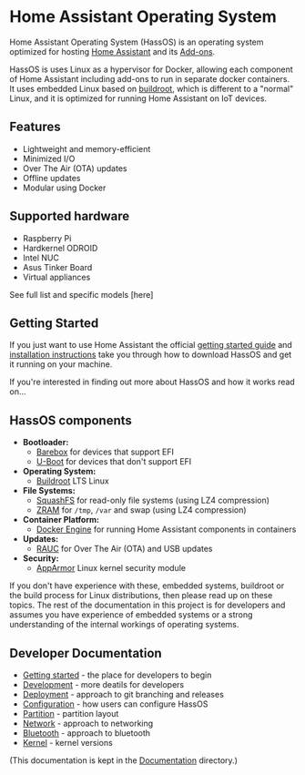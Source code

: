 # Home Assistant Operating System

Home Assistant Operating System (HassOS) is an operating system optimized for hosting [Home Assistant](https://www.home-assistant.io) and its [Add-ons](https://www.home-assistant.io/addons/).

HassOS is uses Linux as a hypervisor for Docker, allowing each component of Home Assistant including add-ons to run in separate docker containers. It uses embedded Linux based on [buildroot](https://buildroot.org/), which is different to a "normal" Linux, and it is optimized for running Home Assistant on IoT devices.

## Features

- Lightweight and memory-efficient
- Minimized I/O
- Over The Air (OTA) updates
- Offline updates
- Modular using Docker

## Supported hardware

- Raspberry Pi
- Hardkernel ODROID
- Intel NUC
- Asus Tinker Board
- Virtual appliances

See full list and specific models [here]

## Getting Started

If you just want to use Home Assistant the official [getting started guide](https://www.home-assistant.io/getting-started/) and [installation instructions](https://www.home-assistant.io/hassio/installation/) take you through how to download HassOS and get it running on your machine.

If you're interested in finding out more about HassOS and how it works read on...

## HassOS components


* **Bootloader:**
  * [Barebox](https://barebox.org/) for devices that support EFI
  * [U-Boot](https://www.denx.de/wiki/U-Boot) for devices that don't support EFI
* **Operating System:**
  * [Buildroot](https://buildroot.org/) LTS Linux
* **File Systems:**
  * [SquashFS](https://www.kernel.org/doc/Documentation/filesystems/squashfs.txt) for read-only file systems (using LZ4 compression)
  * [ZRAM](https://www.kernel.org/doc/Documentation/blockdev/zram.txt) for `/tmp`, `/var` and swap (using LZ4 compression)
* **Container Platform:**
  * [Docker Engine](https://docs.docker.com/engine/) for running Home Assistant components in containers
* **Updates:**
  * [RAUC](https://rauc.io/) for Over The Air (OTA) and USB updates
* **Security:**
  * [AppArmor](https://apparmor.net/) Linux kernel security module

If you don't have experience with these, embedded systems, buildroot or the build process for Linux distributions, then please read up on these topics. The rest of the documentation in this project is for developers and assumes you have experience of embedded systems or a strong understanding of the internal workings of operating systems.

## Developer Documentation



* [Getting started](./Documentation/getting_started_development.md) - the place for developers to begin
* [Development](./Documentation/getting_started_development.md) - more deatils for developers
* [Deployment](./Documentation/deployment.md) - approach to git branching and releases
* [Configuration](./Documentation/configuration.md) - how users can configure HassOS
* [Partition](./Documentation/partition.md) - partition layout
* [Network](./Documentation/network.md) - approach to networking
* [Bluetooth](./Documentation/bluetooth.md) - approach to bluetooth
* [Kernel](./Documentation/kernel.md) - kernel versions



(This documentation is kept in the [Documentation](./Documentation) directory.)
